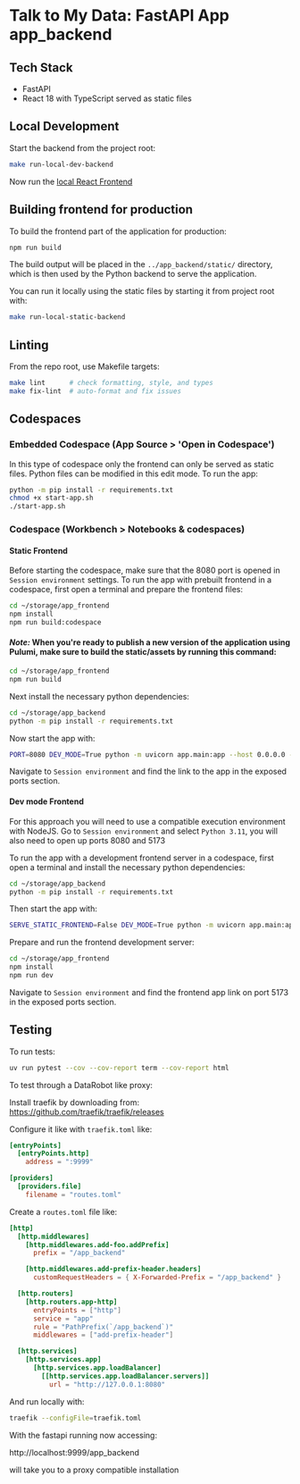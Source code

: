 # Talk to My Data: FastAPI App app_backend

## Tech Stack

- FastAPI
- React 18 with TypeScript served as static files

<a id="backend-local-dev"></a>

## Local Development


Start the backend from the project root:

```bash
make run-local-dev-backend
```

Now run the [local React Frontend](../app_frontend/README.md#react-local-dev)

## Building frontend for production

To build the frontend part of the application for production:

```bash
npm run build
```

The build output will be placed in the `../app_backend/static/` directory, which is then used by the Python backend to serve the application.

You can run it locally using the static files by starting it from project root with:

```bash
make run-local-static-backend
```

## Linting

From the repo root, use Makefile targets:

```bash
make lint      # check formatting, style, and types
make fix-lint  # auto-format and fix issues
```


## Codespaces

### Embedded Codespace (App Source > 'Open in Codespace')

In this type of codespace only the frontend can only be served as static files. Python files can be modified in this edit mode.
To run the app:

```bash
python -m pip install -r requirements.txt
chmod +x start-app.sh
./start-app.sh
```

### Codespace (Workbench > Notebooks & codespaces)

#### Static Frontend

Before starting the codespace, make sure that the 8080 port is opened in `Session environment` settings.
To run the app with prebuilt frontend in a codespace, first open a terminal and prepare the frontend files:

```bash
cd ~/storage/app_frontend
npm install
npm run build:codespace
```

#### _Note:_ When you're ready to publish a new version of the application using Pulumi, make sure to build the static/assets by running this command:

```bash
cd ~/storage/app_frontend
npm run build
```

Next install the necessary python dependencies:

```bash
cd ~/storage/app_backend
python -m pip install -r requirements.txt
```

Now start the app with:

```bash
PORT=8080 DEV_MODE=True python -m uvicorn app.main:app --host 0.0.0.0 --port 8080 --log-level info --proxy-headers --reload
```

Navigate to `Session environment` and find the link to the app in the exposed ports section.

#### Dev mode Frontend

For this approach you will need to use a compatible execution environment with NodeJS.
Go to `Session environment` and select `Python 3.11`, you will
also need to open up ports 8080 and 5173

To run the app with a development frontend server in a codespace, first open a terminal and install the necessary python dependencies:

```bash
cd ~/storage/app_backend
python -m pip install -r requirements.txt
```

Then start the app with:

```bash
SERVE_STATIC_FRONTEND=False DEV_MODE=True python -m uvicorn app.main:app --host 0.0.0.0 --port 8080 --log-level info --proxy-headers --reload
```

Prepare and run the frontend development server:

```bash
cd ~/storage/app_frontend
npm install
npm run dev
```

Navigate to `Session environment` and find the frontend app link on port 5173 in the exposed ports section.


## Testing

To run tests:

```bash
uv run pytest --cov --cov-report term --cov-report html
```

To test through a DataRobot like proxy:

Install traefik by downloading from: https://github.com/traefik/traefik/releases

Configure it like with `traefik.toml` like:

```toml
[entryPoints]
  [entryPoints.http]
    address = ":9999"

[providers]
  [providers.file]
    filename = "routes.toml"
```

Create a `routes.toml` file like:

```toml
[http]
  [http.middlewares]
    [http.middlewares.add-foo.addPrefix]
      prefix = "/app_backend"

    [http.middlewares.add-prefix-header.headers]
      customRequestHeaders = { X-Forwarded-Prefix = "/app_backend" }

  [http.routers]
    [http.routers.app-http]
      entryPoints = ["http"]
      service = "app"
      rule = "PathPrefix(`/app_backend`)"
      middlewares = ["add-prefix-header"]

  [http.services]
    [http.services.app]
      [http.services.app.loadBalancer]
        [[http.services.app.loadBalancer.servers]]
          url = "http://127.0.0.1:8080"
```

And run locally with:

```bash
traefik --configFile=traefik.toml
```

With the fastapi running now accessing:

http://localhost:9999/app_backend

will take you to a proxy compatible installation
